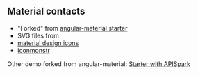 ## Material contacts

- "Forked" from [angular-material starter](https://github.com/angular/material-start)
- SVG files from
 - [material design icons](https://github.com/google/material-design-icons)
 - [iconmonstr](http://iconmonstr.com/)

Other demo forked from angular-material: [Starter with APISpark](http://pgu.github.io/material-start/)

